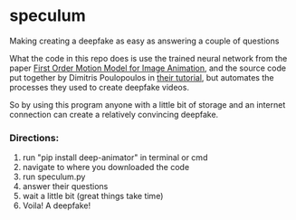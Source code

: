 # speculum
Making creating a deepfake as easy as answering a couple of questions

What the code in this repo does is use the trained neural network from the paper [First Order Motion Model for Image Animation](https://proceedings.neurips.cc/paper/2019/hash/31c0b36aef265d9221af80872ceb62f9-Abstract.html), 
and the source code put together by Dimitris Poulopoulos in [their tutorial](https://towardsdatascience.com/how-to-produce-a-deepfake-video-in-5-minutes-513984fd24b6), but automates the processes they used to create deepfake videos. 

So by using this program anyone with a little bit of storage and an internet connection can create a relatively convincing deepfake. 

### Directions:
1. run "pip install deep-animator" in terminal or cmd
2. navigate to where you downloaded the code
3. run speculum.py
4. answer their questions
5. wait a little bit (great things take time)
6. Voila! A deepfake!
